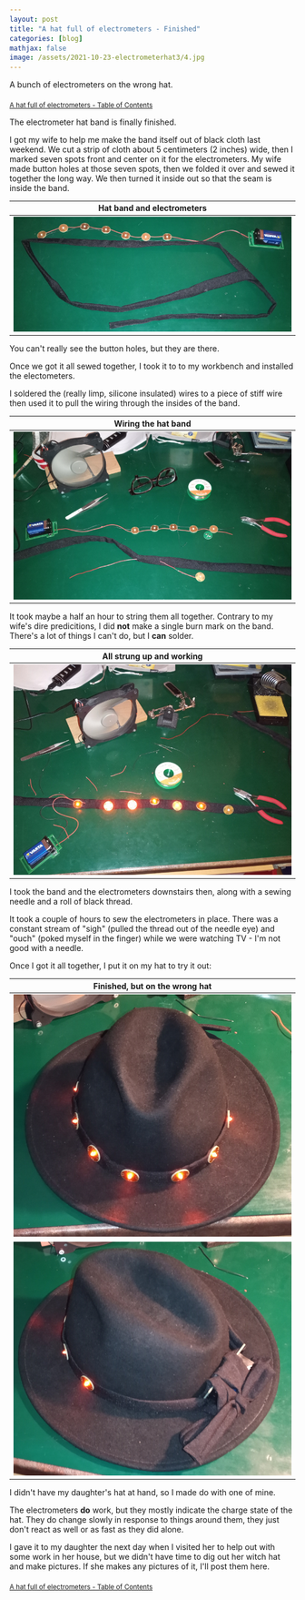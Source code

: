 ```yaml
---
layout: post
title: "A hat full of electrometers - Finished"
categories: [blog]
mathjax: false
image: /assets/2021-10-23-electrometerhat3/4.jpg
---
```

A bunch of electrometers on the wrong hat.

<sub>[A hat full of electrometers - Table of Contents](electrometerhat-toc)</sub>

The electrometer hat band is finally finished.

I got my wife to help me make the band itself out of black cloth last weekend.  We cut a strip of cloth about 5 centimeters (2 inches) wide, then I marked seven spots front and center on it for the electrometers.  My wife made button holes at those seven spots, then we folded it over and sewed it together the long way.  We then turned it inside out so that the seam is inside the band.

|Hat band and electrometers|
|--------------------------|
|![Hat band and electrometers](/assets/2021-10-23-electrometerhat3/1.jpg)|

You can't really see the button holes, but they are there.

Once we got it all sewed together, I took it to to my workbench and installed the electometers.

I soldered the (really limp, silicone insulated) wires to a piece of stiff wire then used it to pull the wiring through the insides of the band.

|Wiring the hat band|
|-------------------|
|![Wiring the hat band](/assets/2021-10-23-electrometerhat3/2.jpg)|

It took maybe a half an hour to string them all together.  Contrary to my wife's dire predicitions, I did **not** make a single burn mark on the band.  There's a lot of things I can't do, but I **can** solder.

|All strung up and working|
|-------------------------|
|![All strung up and working](/assets/2021-10-23-electrometerhat3/3.jpg)|

I took the band and the electrometers downstairs then, along with a sewing needle and a roll of black thread.

It took a couple of hours to sew the electrometers in place.  There was a constant stream of "sigh" (pulled the thread out of the needle eye) and "ouch" (poked myself in the finger) while we were watching TV - I'm not good with a needle.

Once I got it all together, I put it on my hat to try it out:

|Finished, but on the wrong hat|
|------------------------------|
|![Finished, but on the wrong hat](/assets/2021-10-23-electrometerhat3/4.jpg)|
|![Finished, but on the wrong hat - 2](/assets/2021-10-23-electrometerhat3/5.jpg)|

I didn't have my daughter's hat at hand, so I made do with one of mine.

The electrometers **do** work, but they mostly indicate the charge state of the hat.  They do change slowly in response to things around them, they just don't react as well or as fast as they did alone.

I gave it to my daughter the next day when I visited her to help out with some work in her house, but we didn't have time to dig out her witch hat and make pictures.  If she makes any pictures of it, I'll post them here.


<sub>[A hat full of electrometers - Table of Contents](electrometerhat-toc)</sub>
